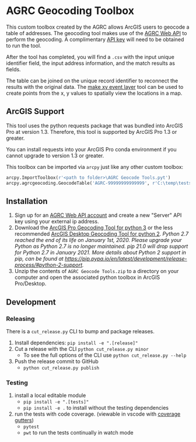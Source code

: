 # AGRC Geocoding Toolbox

This custom toolbox created by the AGRC allows ArcGIS users to geocode a table of addresses. The geocoding tool makes use of the [AGRC Web API](https://api.mapserv.utah.gov/#geocoding) to perform the geocoding. A complimentary [API key](https://developer.mapserv.utah.gov/secure/Home) will need to be obtained to run the tool.

After the tool has completed, you will find a `.csv` with the input unique identifier field, the input address information, and the match results as fields.

The table can be joined on the unique record identifier to reconnect the results with the original data. The [make xy event layer](https://pro.arcgis.com/en/pro-app/tool-reference/data-management/make-xy-event-layer.htm) tool can be used to create points from the x, y values to spatially view the locations in a map.

## ArcGIS Support

This tool uses the python requests package that was bundled into ArcGIS Pro at version 1.3. Therefore, this tool is supported by ArcGIS Pro 1.3 or greater.

You can install requests into your ArcGIS Pro conda environment if you cannot upgrade to version 1.3 or greater.

This toolbox can be imported via `arcpy` just like any other custom toolbox:

```py
arcpy.ImportToolbox(r'<path to folder>\AGRC Geocode Tools.pyt')
arcpy.agrcgeocoding.GeocodeTable('AGRC-99999999999999', r'C:\temp\tests\normal.csv', 'id', 'street', 'zone', r'C:\temp')
```

## Installation

1. Sign up for an [AGRC Web API account](https://developer.mapserv.utah.gov) and create a new "Server" API key using your external ip address.
1. Download the [ArcGIS Pro Geocoding Tool for python 3](https://github.com/agrc/geocoding-toolbox/raw/master/tool/AGRC%20Geocode%20Tools.zip) or the less recommended [ArcGIS Desktop Geocoding Tool for python 2](https://github.com/agrc/geocoding-toolbox/raw/py-2/tool/AGRC%20Geocode%20Tools.zip). _Python 2.7 reached the end of its life on January 1st, 2020. Please upgrade your Python as Python 2.7 is no longer maintained. pip 21.0 will drop support for Python 2.7 in January 2021. More details about Python 2 support in pip, can be found at https://pip.pypa.io/en/latest/development/release-process/#python-2-support._
1. Unzip the contents of `AGRC Geocode Tools.zip` to a directory on your computer and open the associated python toolbox in ArcGIS Pro/Desktop.

## Development

### Releasing

There is a `cut_release.py` CLI to bump and package releases.

1. Install dependencies: `pip install -e ".[release]"`
1. Cut a release with the CLI
   `python cut_release.py minor`
   - To see the full options of the CLI use `python cut_release.py --help`
1. Push the release commit to GitHub
   - `python cut_release.py publish`

### Testing

1. install a local editable module
   - `pip install -e ".[tests]"`
   - `pip install -e .` to install without the testing dependencies
1. run the tests with code coverage. (viewable in vscode with [coverage gutters](https://github.com/ryanluker/vscode-coverage-gutters))
   - `pytest`
   - `pwt` to run the tests continually in watch mode
